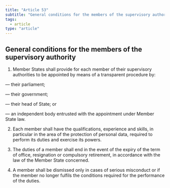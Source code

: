 ```yaml
---
title: "Article 53"
subtitle: "General conditions for the members of the supervisory authority"
tags:
  - article
type: "article"
---
```

## General conditions for the members of the supervisory authority

1. Member States shall provide for each member of their supervisory authorities to be appointed by means of a transparent procedure by:

— their parliament;

— their government;

— their head of State; or

— an independent body entrusted with the appointment under Member State law.

2. Each member shall have the qualifications, experience and skills, in particular in the area of the protection of personal data, required to perform its duties and exercise its powers.

3. The duties of a member shall end in the event of the expiry of the term of office, resignation or compulsory retirement, in accordance with the law of the Member State concerned.

4. A member shall be dismissed only in cases of serious misconduct or if the member no longer fulfils the conditions required for the performance of the duties.
